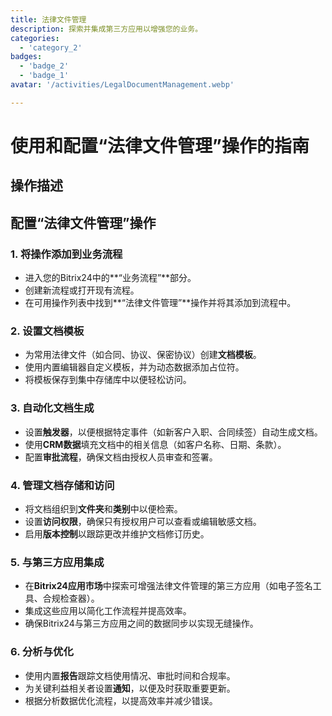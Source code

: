 ```yaml
---
title: 法律文件管理
description: 探索并集成第三方应用以增强您的业务。
categories: 
  - 'category_2'
badges: 
  - 'badge_2'
  - 'badge_1'
avatar: '/activities/LegalDocumentManagement.webp'

---
```

# 使用和配置“法律文件管理”操作的指南

## 操作描述

## **配置“法律文件管理”操作**

### 1. 将操作添加到业务流程
- 进入您的Bitrix24中的**“业务流程”**部分。
- 创建新流程或打开现有流程。
- 在可用操作列表中找到**“法律文件管理”**操作并将其添加到流程中。

### 2. 设置文档模板
- 为常用法律文件（如合同、协议、保密协议）创建**文档模板**。
- 使用内置编辑器自定义模板，并为动态数据添加占位符。
- 将模板保存到集中存储库中以便轻松访问。

### 3. 自动化文档生成
- 设置**触发器**，以便根据特定事件（如新客户入职、合同续签）自动生成文档。
- 使用**CRM数据**填充文档中的相关信息（如客户名称、日期、条款）。
- 配置**审批流程**，确保文档由授权人员审查和签署。

### 4. 管理文档存储和访问
- 将文档组织到**文件夹**和**类别**中以便检索。
- 设置**访问权限**，确保只有授权用户可以查看或编辑敏感文档。
- 启用**版本控制**以跟踪更改并维护文档修订历史。

### 5. 与第三方应用集成
- 在**Bitrix24应用市场**中探索可增强法律文件管理的第三方应用（如电子签名工具、合规检查器）。
- 集成这些应用以简化工作流程并提高效率。
- 确保Bitrix24与第三方应用之间的数据同步以实现无缝操作。

### 6. 分析与优化
- 使用内置**报告**跟踪文档使用情况、审批时间和合规率。
- 为关键利益相关者设置**通知**，以便及时获取重要更新。
- 根据分析数据优化流程，以提高效率并减少错误。